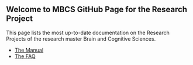 ## Welcome to MBCS GitHub Page for the Research Project
This page lists the most up-to-date documentation on the Research Projects of the research master Brain and Cognitive Sciences.

* [The Manual](/researchproject/manual)
* [The FAQ](/researchproject/faq)
